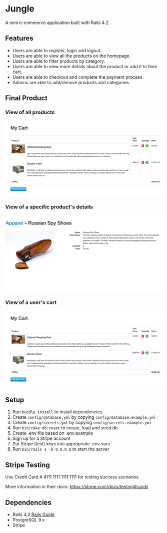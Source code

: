 # Jungle

A mini e-commerce application built with Rails 4.2.

## Features

- Users are able to register, login and logout.
- Users are able to view all the products on the homepage.
- Users are able to filter products by category.
- Users are able to view more details about the product or add it to their cart.
- Users are able to checkout and complete the payment process.
- Admins are able to add/remove products and categories.

## Final Product

### View of all products

!["View of all products"](https://github.com/gaalit/jungle-rails/blob/master/docs/my_cart.png?raw=true)

### View of a specific product's details

!["View of a specific product's details"](https://github.com/gaalit/jungle-rails/blob/master/docs/product.png?raw=true)

### View of a user's cart

!["View of a user's cart"](https://github.com/gaalit/jungle-rails/blob/master/docs/my_cart.png?raw=true)

## Setup

1. Run `bundle install` to install dependencies
2. Create `config/database.yml` by copying `config/database.example.yml`
3. Create `config/secrets.yml` by copying `config/secrets.example.yml`
4. Run `bin/rake db:reset` to create, load and seed db
5. Create .env file based on .env.example
6. Sign up for a Stripe account
7. Put Stripe (test) keys into appropriate .env vars
8. Run `bin/rails s -b 0.0.0.0` to start the server

## Stripe Testing

Use Credit Card # 4111 1111 1111 1111 for testing success scenarios.

More information in their docs: <https://stripe.com/docs/testing#cards>

## Dependencies

- Rails 4.2 [Rails Guide](http://guides.rubyonrails.org/v4.2/)
- PostgreSQL 9.x
- Stripe
